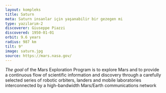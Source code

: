 ```yaml
---
layout: kompleks
title: Saturn
meta: Saturn insanlar için yaşanabilir bir gezegen mi
type: yazılarım-2
discoverer: Giuseppe Piazzi
discovered: 1950-01-01
orbit: 9.6 years
radius: 987 km
tilt: 9°
image: saturn.jpg
source: https://mars.nasa.gov/
---
```


*The goal* of the Mars Exploration Program is to explore Mars and to provide a continuous flow of scientific information and discovery through a carefully selected series of robotic orbiters, landers and mobile laboratories interconnected by a high-bandwidth Mars/Earth communications network
